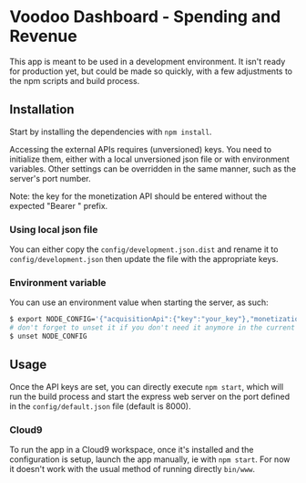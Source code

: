 # Voodoo Dashboard - Spending and Revenue

This app is meant to be used in a development environment. It isn't ready for production yet, but could be made so quickly, with a few adjustments to the npm scripts and build process.

## Installation

Start by installing the dependencies with `npm install`.

Accessing the external APIs requires (unversioned) keys. You need to initialize them, either with a local unversioned json file or with environment variables. Other settings can be overridden in the same manner, such as the server's port number.

Note: the key for the monetization API should be entered without the expected "Bearer " prefix.

### Using local json file

You can either copy the `config/development.json.dist` and rename it to `config/development.json` then update the file with the appropriate keys.

### Environment variable

You can use an environment value when starting the server, as such:
```bash
$ export NODE_CONFIG='{"acquisitionApi":{"key":"your_key"},"monetizationApi":{"key":"your_key"}}' && npm start
# don't forget to unset it if you don't need it anymore in the current session
$ unset NODE_CONFIG
```

## Usage

Once the API keys are set, you can directly execute `npm start`, which will run the build process and start the express web server on the port defined in the `config/default.json` file (default is 8000).

### Cloud9

To run the app in a Cloud9 workspace, once it's installed and the configuration is setup, launch the app manually, ie with `npm start`. For now it doesn't work with the usual method of running directly `bin/www`.